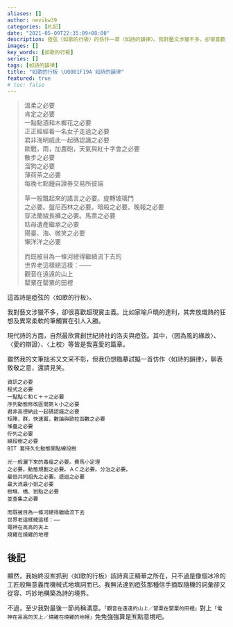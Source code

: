 ```yaml
---
aliases: []
author: nevikw39
categories: [札記]
date: "2021-05-09T22:35:09+08:00"
description: 瘂弦〈如歌的行板〉的仿作一首〈如詩的韻律〉。我對藝文涉獵不多，卻很喜歡超現實主義。比如家喻戶曉的達利，其奔放熾熱的狂想及異常柔軟的筆觸實在引人入勝。現代詩的方面，自然最欣賞創世紀詩社的洛夫與瘂弦。其中，〈因為風的緣故〉、〈愛的辯證〉、〈上校〉等是我最愛的篇章。
images: []
key_words: [如歌的行板]
series: []
tags: [如詩的韻律]
title: "如歌的行板 \U0001F19A 如詩的韻律"
featured: true
# toc: false
---
```


> 溫柔之必要<br>
> 肯定之必要<br>
> 一點點酒和木樨花之必要<br>
> 正正經經看一名女子走過之必要<br>
> 君非海明威此一起碼認識之必要<br>
> 歐戰，雨，加農砲，天氣與紅十字會之必要<br>
> 散步之必要<br>
> 溜狗之必要<br>
> 薄荷茶之必要<br>
> 每晚七點鍾自證券交易所彼端
>
> 草一般飄起來的謠言之必要。旋轉玻璃門<br>
> 之必要。盤尼西林之必要。暗殺之必要。晚報之必要<br>
> 穿法蘭絨長褲之必要。馬票之必要<br>
> 姑母遺產繼承之必要<br>
> 陽臺、海、微笑之必要<br>
> 懶洋洋之必要
>
> 而既被目為一條河總得繼續流下去的<br>
> 世界老這樣總這樣：——<br>
> 觀音在遠遠的山上<br>
> 罌粟在罌粟的田裡

這首詩是瘂弦的〈如歌的行板〉。

我對藝文涉獵不多，卻很喜歡超現實主義。比如家喻戶曉的達利，其奔放熾熱的狂想及異常柔軟的筆觸實在引人入勝。

現代詩的方面，自然最欣賞創世紀詩社的洛夫與瘂弦。其中，〈因為風的緣故〉、〈愛的辯證〉、〈上校〉等皆是我喜愛的篇章。

雖然我的文筆拙劣又文采不彰，但我仍想臨摹試擬一首仿作〈如詩的韻律〉，聊表致敬之意，還請見笑。

``` text
資訊之必要
程式之必要
一點點Ｃ和Ｃ＋＋之必要
序列動態修改區間第ｋ小之必要
君非高德納此一起碼認識之必要
矩陣，群，快速冪，數論與歐拉函數之必要
堆疊之必要
佇列之必要
線段樹之必要
BIT 套持久化動態開點線段樹

光一般灑下來的毒瘤之必要。費馬小定理
之必要。動態規劃之必要。ＡＣ之必要。分治之必要。
最低共同祖先之必要。遞迴之必要
最大流最小🈹之必要
樹堆、橋、🈹點之必要
並查集之必要
    
而既被目為一條河總得繼續流下去
世界老這樣總這樣：——
電神在高高的天上
燒雞在燒雞的地裡
```

## 後記

顯然，我始終沒🈶️抓到〈如歌的行板〉該詩真正精華之所在，只不過是像個冰冷的工匠般無意義而機械式地填詞而已。我無法達到瘂弦那種信手摘取隨機的詞彙卻又從容、巧妙地構築為詩的境界。

不過，至少我對最後一節尚稱滿意。`「觀音在遠遠的山上／罌粟在罌粟的田裡」`對上`「電神在高高的天上／燒雞在燒雞的地裡」`免免強強算是🈶️點意境吧。
